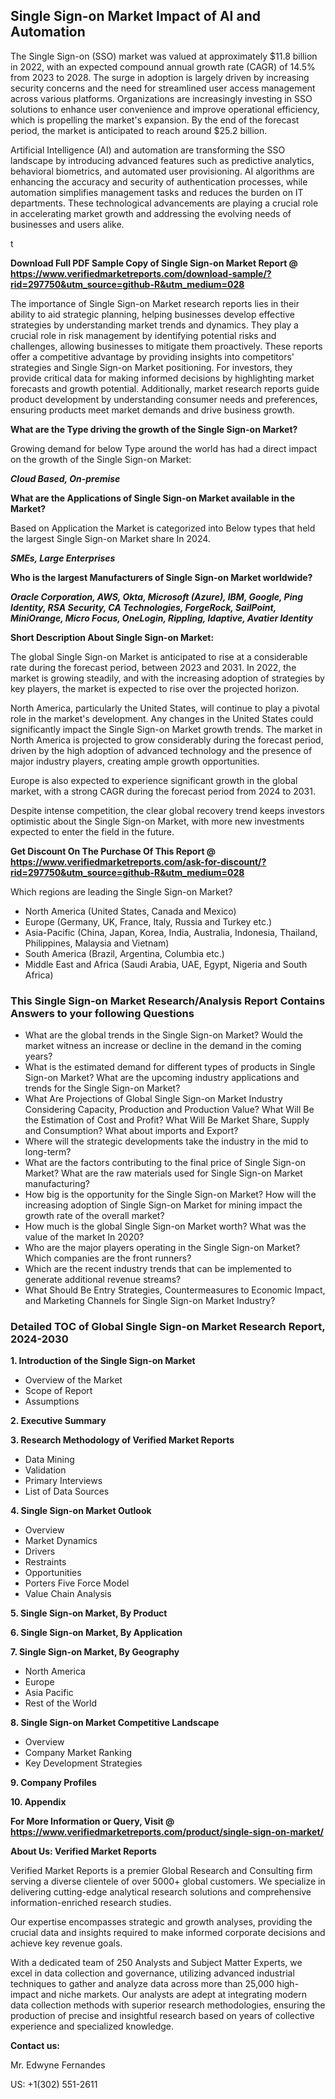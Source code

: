 <h2>Single Sign-on Market Impact of AI and Automation</h2><p>The Single Sign-on (SSO) market was valued at approximately $11.8 billion in 2022, with an expected compound annual growth rate (CAGR) of 14.5% from 2023 to 2028. The surge in adoption is largely driven by increasing security concerns and the need for streamlined user access management across various platforms. Organizations are increasingly investing in SSO solutions to enhance user convenience and improve operational efficiency, which is propelling the market's expansion. By the end of the forecast period, the market is anticipated to reach around $25.2 billion.</p><p>Artificial Intelligence (AI) and automation are transforming the SSO landscape by introducing advanced features such as predictive analytics, behavioral biometrics, and automated user provisioning. AI algorithms are enhancing the accuracy and security of authentication processes, while automation simplifies management tasks and reduces the burden on IT departments. These technological advancements are playing a crucial role in accelerating market growth and addressing the evolving needs of businesses and users alike.</p>t</p><p id="" class=""><strong>Download Full PDF Sample Copy of Single Sign-on Market Report @ <a href="https://www.verifiedmarketreports.com/download-sample/?rid=297750&utm_source=github-R&utm_medium=028" target="_blank">https://www.verifiedmarketreports.com/download-sample/?rid=297750&utm_source=github-R&utm_medium=028</a></strong></p><p>The importance of&nbsp;Single Sign-on Market research reports lies in their ability to aid strategic planning, helping businesses develop effective strategies by understanding market trends and dynamics. They play a crucial role in risk management by identifying potential risks and challenges, allowing businesses to mitigate them proactively. These reports offer a competitive advantage by providing insights into competitors' strategies and Single Sign-on Market positioning. For investors, they provide critical data for making informed decisions by highlighting market forecasts and growth potential. Additionally, market research reports guide product development by understanding consumer needs and preferences, ensuring products meet market demands and drive business growth.</p><p><strong>What are the&nbsp;Type driving the growth of the Single Sign-on Market?</strong></p><p id="" class="">Growing demand for below Type around the world has had a direct impact on the growth of the Single Sign-on Market:</p><em><strong>Cloud Based, On-premise</strong></em></p><strong>What are the&nbsp;Applications&nbsp;of Single Sign-on Market available in the Market?</strong></p><p id="" class="">Based on Application the Market is categorized into Below types that held the largest Single Sign-on Market share In 2024.</p><em><strong>SMEs, Large Enterprises</strong></em></p><strong>Who is the largest Manufacturers of Single Sign-on Market worldwide?</strong></p><p><em><strong>Oracle Corporation, AWS, Okta, Microsoft (Azure), IBM, Google, Ping Identity, RSA Security, CA Technologies, ForgeRock, SailPoint, MiniOrange, Micro Focus, OneLogin, Rippling, Idaptive, Avatier Identity</strong></em></p><p id="" class=""><strong>Short Description About Single Sign-on Market:</strong></p><p>The global Single Sign-on Market is anticipated to rise at a considerable rate during the forecast period, between 2023 and 2031. In 2022, the market is growing steadily, and with the increasing adoption of strategies by key players, the market is expected to rise over the projected horizon.</p><p>North America, particularly the United States, will continue to play a pivotal role in the market's development. Any changes in the United States could significantly impact the Single Sign-on Market growth trends. The market in North America is projected to grow considerably during the forecast period, driven by the high adoption of advanced technology and the presence of major industry players, creating ample growth opportunities.</p><p>Europe is also expected to experience significant growth in the global market, with a strong CAGR during the forecast period from 2024 to 2031.</p><p>Despite intense competition, the clear global recovery trend keeps investors optimistic about the Single Sign-on Market, with more new investments expected to enter the field in the future.</p><p id="" class=""><strong>Get Discount On The Purchase Of This Report @ <a href="https://www.verifiedmarketreports.com/ask-for-discount/?rid=297750&utm_source=github-R&utm_medium=028" target="_blank">https://www.verifiedmarketreports.com/ask-for-discount/?rid=297750&utm_source=github-R&utm_medium=028</a></strong></p>Which regions are leading the Single Sign-on Market?</p><ul><li>North America (United States, Canada and Mexico)</li><li>Europe (Germany, UK, France, Italy, Russia and Turkey etc.)</li><li>Asia-Pacific (China, Japan, Korea, India, Australia, Indonesia, Thailand, Philippines, Malaysia and Vietnam)</li><li>South America (Brazil, Argentina, Columbia etc.)</li><li>Middle East and Africa (Saudi Arabia, UAE, Egypt, Nigeria and South Africa)</li></ul><h3 id="" class="">This Single Sign-on Market Research/Analysis Report Contains Answers to your following Questions</h3><ul><li>What are the global trends in the Single Sign-on Market? Would the market witness an increase or decline in the demand in the coming years?</li><li>What is the estimated demand for different types of products in Single Sign-on Market? What are the upcoming industry applications and trends for the Single Sign-on Market?</li><li>What Are Projections of Global Single Sign-on Market Industry Considering Capacity, Production and Production Value? What Will Be the Estimation of Cost and Profit? What Will Be Market Share, Supply and Consumption? What about imports and Export?</li><li>Where will the strategic developments take the industry in the mid to long-term?</li><li>What are the factors contributing to the final price of Single Sign-on Market? What are the raw materials used for Single Sign-on Market manufacturing?</li><li>How big is the opportunity for the Single Sign-on Market? How will the increasing adoption of Single Sign-on Market for mining impact the growth rate of the overall market?</li><li>How much is the global Single Sign-on Market worth? What was the value of the market In 2020?</li><li>Who are the major players operating in the Single Sign-on Market? Which companies are the front runners?</li><li>Which are the recent industry trends that can be implemented to generate additional revenue streams?</li><li>What Should Be Entry Strategies, Countermeasures to Economic Impact, and Marketing Channels for Single Sign-on Market Industry?</li></ul><h3 id="" class="">Detailed TOC of Global Single Sign-on Market Research Report, 2024-2030</h3><p id="" class=""><strong>1. Introduction of the Single Sign-on Market</strong></p><ul><li>Overview of the Market</li><li>Scope of Report</li><li>Assumptions</li></ul><p id="" class=""><strong>2. Executive Summary</strong></p><p id="" class=""><strong>3. Research Methodology of Verified Market Reports</strong></p><ul><li>Data Mining</li><li>Validation</li><li>Primary Interviews</li><li>List of Data Sources</li></ul><p id="" class=""><strong>4. Single Sign-on Market Outlook</strong></p><ul><li>Overview</li><li>Market Dynamics</li><li>Drivers</li><li>Restraints</li><li>Opportunities</li><li>Porters Five Force Model</li><li>Value Chain Analysis</li></ul><p id="" class=""><strong>5. Single Sign-on Market, By Product</strong></p><p id="" class=""><strong>6. Single Sign-on Market, By Application</strong></p><p id="" class=""><strong>7. Single Sign-on Market, By Geography</strong></p><ul><li>North America</li><li>Europe</li><li>Asia Pacific</li><li>Rest of the World</li></ul><p id="" class=""><strong>8. Single Sign-on Market Competitive Landscape</strong></p><ul><li>Overview</li><li>Company Market Ranking</li><li>Key Development Strategies</li></ul><p id="" class=""><strong>9. Company Profiles</strong></p><p id="" class=""><strong>10. Appendix</strong></p><p id="" class=""><strong>For More Information or Query, Visit @ <a href="https://www.verifiedmarketreports.com/product/single-sign-on-market/" target="_blank">https://www.verifiedmarketreports.com/product/single-sign-on-market/</a></strong></p><p id="" class=""><strong>About Us: Verified Market Reports</strong></p><p id="" class="">Verified Market Reports is a premier Global Research and Consulting firm serving a diverse clientele of over 5000+ global customers. We specialize in delivering cutting-edge analytical research solutions and comprehensive information-enriched research studies.</p><p id="" class="">Our expertise encompasses strategic and growth analyses, providing the crucial data and insights required to make informed corporate decisions and achieve key revenue goals.</p><p id="" class="">With a dedicated team of 250 Analysts and Subject Matter Experts, we excel in data collection and governance, utilizing advanced industrial techniques to gather and analyze data across more than 25,000 high-impact and niche markets. Our analysts are adept at integrating modern data collection methods with superior research methodologies, ensuring the production of precise and insightful research based on years of collective experience and specialized knowledge.</p><p id="" class=""><strong>Contact us:</strong></p><p id="" class="">Mr. Edwyne Fernandes</p><p id="" class="">US: +1(302) 551-2611</p>